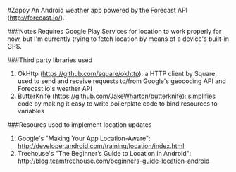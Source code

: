 #Zappy
An Android weather app powered by the Forecast API (http://forecast.io/). 

###Notes
Requires Google Play Services for location to work properly for now, but I'm currently trying to fetch location by means of a device's built-in GPS.

###Third party libraries used
1. OkHttp (https://github.com/square/okhttp): a HTTP client by Square, used to send and receive requests to/from Google's geocoding API and Forecast.io's weather API
2. ButterKnife (https://github.com/JakeWharton/butterknife): simplifies code by making it easy to write boilerplate code to bind resources to variables

###Resoures used to implement location updates
1. Google's "Making Your App Location-Aware": http://developer.android.com/training/location/index.html
2. Treehouse's "The Beginner’s Guide to Location in Android": http://blog.teamtreehouse.com/beginners-guide-location-android

